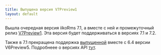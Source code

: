 ```yaml
---
title: Выпущена версия V7Preview1 
layout: default
---
```


Вышла очередная версия iikoRms 7.1, а вместе с ней и промежуточный релиз [V7Preview1](https://www.nuget.org/packages/Resto.Front.Api.V7Preview1). Эта версия будет поддерживаться в версиях 7.1 и 7.2.

Также в 7.1 прекращена поддержка [выпущенной](https://iiko.github.io/front.api.doc/2019/07/02/v6preview5-release.html) вместе с 6.4 версии V6Preview5. Подробнеее о версиях API [тут](https://iiko.github.io/front.api.doc/versioning.html).